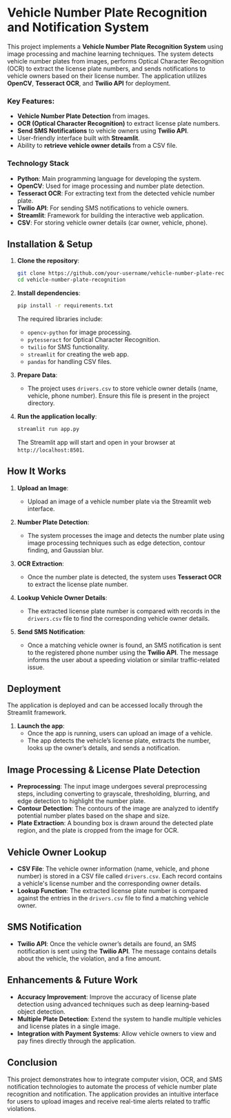 # Vehicle Number Plate Recognition and Notification System

This project implements a **Vehicle Number Plate Recognition System** using image processing and machine learning techniques. The system detects vehicle number plates from images, performs Optical Character Recognition (OCR) to extract the license plate numbers, and sends notifications to vehicle owners based on their license number. The application utilizes **OpenCV**, **Tesseract OCR**, and **Twilio API** for deployment.

### Key Features:
- **Vehicle Number Plate Detection** from images.
- **OCR (Optical Character Recognition)** to extract license plate numbers.
- **Send SMS Notifications** to vehicle owners using **Twilio API**.
- User-friendly interface built with **Streamlit**.
- Ability to **retrieve vehicle owner details** from a CSV file.

### Technology Stack

- **Python**: Main programming language for developing the system.
- **OpenCV**: Used for image processing and number plate detection.
- **Tesseract OCR**: For extracting text from the detected vehicle number plate.
- **Twilio API**: For sending SMS notifications to vehicle owners.
- **Streamlit**: Framework for building the interactive web application.
- **CSV**: For storing vehicle owner details (car owner, vehicle, phone).

## Installation & Setup

1. **Clone the repository**:
    ```bash
    git clone https://github.com/your-username/vehicle-number-plate-recognition.git
    cd vehicle-number-plate-recognition
    ```

2. **Install dependencies**:
    ```bash
    pip install -r requirements.txt
    ```

    The required libraries include:
    - `opencv-python` for image processing.
    - `pytesseract` for Optical Character Recognition.
    - `twilio` for SMS functionality.
    - `streamlit` for creating the web app.
    - `pandas` for handling CSV files.

3. **Prepare Data**:
    - The project uses `drivers.csv` to store vehicle owner details (name, vehicle, phone number). Ensure this file is present in the project directory.

4. **Run the application locally**:
    ```bash
    streamlit run app.py
    ```

    The Streamlit app will start and open in your browser at `http://localhost:8501`.

## How It Works

1. **Upload an Image**:
   - Upload an image of a vehicle number plate via the Streamlit web interface.

2. **Number Plate Detection**:
   - The system processes the image and detects the number plate using image processing techniques such as edge detection, contour finding, and Gaussian blur.

3. **OCR Extraction**:
   - Once the number plate is detected, the system uses **Tesseract OCR** to extract the license plate number.

4. **Lookup Vehicle Owner Details**:
   - The extracted license plate number is compared with records in the `drivers.csv` file to find the corresponding vehicle owner details.

5. **Send SMS Notification**:
   - Once a matching vehicle owner is found, an SMS notification is sent to the registered phone number using the **Twilio API**. The message informs the user about a speeding violation or similar traffic-related issue.

## Deployment

The application is deployed and can be accessed locally through the Streamlit framework.

1. **Launch the app**:
   - Once the app is running, users can upload an image of a vehicle.
   - The app detects the vehicle’s license plate, extracts the number, looks up the owner’s details, and sends a notification.

## Image Processing & License Plate Detection

- **Preprocessing**: The input image undergoes several preprocessing steps, including converting to grayscale, thresholding, blurring, and edge detection to highlight the number plate.
- **Contour Detection**: The contours of the image are analyzed to identify potential number plates based on the shape and size.
- **Plate Extraction**: A bounding box is drawn around the detected plate region, and the plate is cropped from the image for OCR.

## Vehicle Owner Lookup

- **CSV File**: The vehicle owner information (name, vehicle, and phone number) is stored in a CSV file called `drivers.csv`. Each record contains a vehicle's license number and the corresponding owner details.
- **Lookup Function**: The extracted license plate number is compared against the entries in the `drivers.csv` file to find a matching vehicle owner.

## SMS Notification

- **Twilio API**: Once the vehicle owner’s details are found, an SMS notification is sent using the **Twilio API**. The message contains details about the vehicle, the violation, and a fine amount.

## Enhancements & Future Work

- **Accuracy Improvement**: Improve the accuracy of license plate detection using advanced techniques such as deep learning-based object detection.
- **Multiple Plate Detection**: Extend the system to handle multiple vehicles and license plates in a single image.
- **Integration with Payment Systems**: Allow vehicle owners to view and pay fines directly through the application.

## Conclusion

This project demonstrates how to integrate computer vision, OCR, and SMS notification technologies to automate the process of vehicle number plate recognition and notification. The application provides an intuitive interface for users to upload images and receive real-time alerts related to traffic violations.
